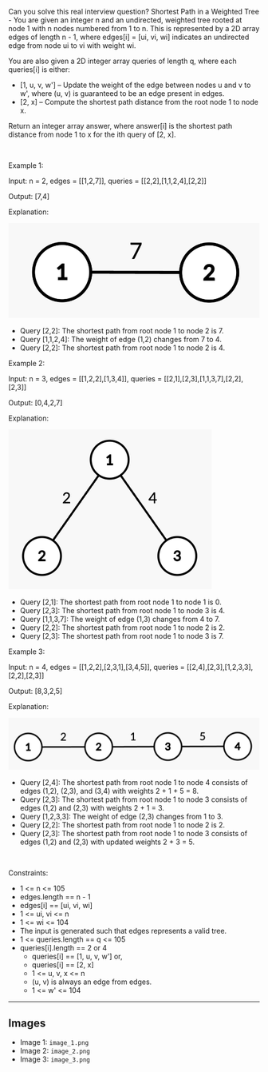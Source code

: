 Can you solve this real interview question? Shortest Path in a Weighted Tree - You are given an integer n and an undirected, weighted tree rooted at node 1 with n nodes numbered from 1 to n. This is represented by a 2D array edges of length n - 1, where edges[i] = [ui, vi, wi] indicates an undirected edge from node ui to vi with weight wi.

You are also given a 2D integer array queries of length q, where each queries[i] is either:

 * [1, u, v, w'] – Update the weight of the edge between nodes u and v to w', where (u, v) is guaranteed to be an edge present in edges.
 * [2, x] – Compute the shortest path distance from the root node 1 to node x.

Return an integer array answer, where answer[i] is the shortest path distance from node 1 to x for the ith query of [2, x].

 

Example 1:

Input: n = 2, edges = [[1,2,7]], queries = [[2,2],[1,1,2,4],[2,2]]

Output: [7,4]

Explanation:

![Example 1](./image_1.png)

 * Query [2,2]: The shortest path from root node 1 to node 2 is 7.
 * Query [1,1,2,4]: The weight of edge (1,2) changes from 7 to 4.
 * Query [2,2]: The shortest path from root node 1 to node 2 is 4.

Example 2:

Input: n = 3, edges = [[1,2,2],[1,3,4]], queries = [[2,1],[2,3],[1,1,3,7],[2,2],[2,3]]

Output: [0,4,2,7]

Explanation:

![Example 2](./image_2.png)

 * Query [2,1]: The shortest path from root node 1 to node 1 is 0.
 * Query [2,3]: The shortest path from root node 1 to node 3 is 4.
 * Query [1,1,3,7]: The weight of edge (1,3) changes from 4 to 7.
 * Query [2,2]: The shortest path from root node 1 to node 2 is 2.
 * Query [2,3]: The shortest path from root node 1 to node 3 is 7.

Example 3:

Input: n = 4, edges = [[1,2,2],[2,3,1],[3,4,5]], queries = [[2,4],[2,3],[1,2,3,3],[2,2],[2,3]]

Output: [8,3,2,5]

Explanation:

![Example 3](./image_3.png)

 * Query [2,4]: The shortest path from root node 1 to node 4 consists of edges (1,2), (2,3), and (3,4) with weights 2 + 1 + 5 = 8.
 * Query [2,3]: The shortest path from root node 1 to node 3 consists of edges (1,2) and (2,3) with weights 2 + 1 = 3.
 * Query [1,2,3,3]: The weight of edge (2,3) changes from 1 to 3.
 * Query [2,2]: The shortest path from root node 1 to node 2 is 2.
 * Query [2,3]: The shortest path from root node 1 to node 3 consists of edges (1,2) and (2,3) with updated weights 2 + 3 = 5.

 

Constraints:

 * 1 <= n <= 105
 * edges.length == n - 1
 * edges[i] == [ui, vi, wi]
 * 1 <= ui, vi <= n
 * 1 <= wi <= 104
 * The input is generated such that edges represents a valid tree.
 * 1 <= queries.length == q <= 105
 * queries[i].length == 2 or 4
   * queries[i] == [1, u, v, w'] or,
   * queries[i] == [2, x]
   * 1 <= u, v, x <= n
   * (u, v) is always an edge from edges.
   * 1 <= w' <= 104

---

## Images

- Image 1: `image_1.png`
- Image 2: `image_2.png`
- Image 3: `image_3.png`
